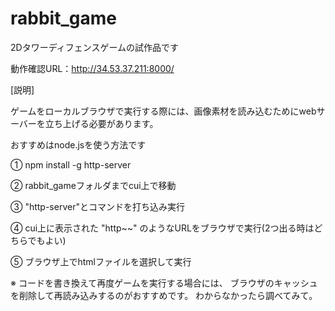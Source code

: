 # rabbit_game

2Dタワーディフェンスゲームの試作品です

動作確認URL：http://34.53.37.211:8000/


[説明]

ゲームをローカルブラウザで実行する際には、画像素材を読み込むためにwebサーバーを立ち上げる必要があります。

おすすめはnode.jsを使う方法です

① npm install -g http-server

② rabbit_gameフォルダまでcui上で移動

③ "http-server"とコマンドを打ち込み実行

④ cui上に表示された "http~~" のようなURLをブラウザで実行(2つ出る時はどちらでもよい)

⑤ ブラウザ上でhtmlファイルを選択して実行

※ コードを書き換えて再度ゲームを実行する場合には、
 ブラウザのキャッシュを削除して再読み込みするのがおすすめです。
 わからなかったら調べてみて。
